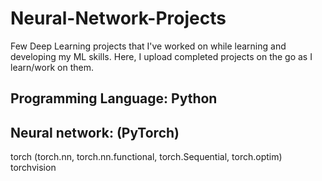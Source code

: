 # Neural-Network-Projects

Few Deep Learning projects that I've worked on while learning and developing my ML skills. Here, I upload completed projects on the go as I learn/work on them.

## Programming Language: Python

## Neural network: (PyTorch)

torch (torch.nn, torch.nn.functional, torch.Sequential, torch.optim)
torchvision
